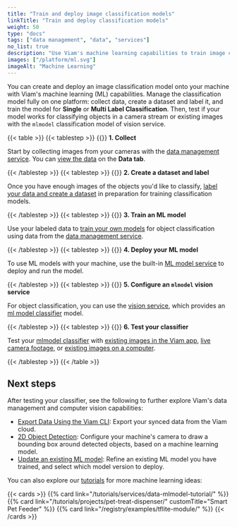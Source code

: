 ```yaml
---
title: "Train and deploy image classification models"
linkTitle: "Train and deploy classification models"
weight: 50
type: "docs"
tags: ["data management", "data", "services"]
no_list: true
description: "Use Viam's machine learning capabilities to train image classification models and deploy these models to your machines."
images: ["/platform/ml.svg"]
imageAlt: "Machine Learning"
---
```


You can create and deploy an image classification model onto your machine with Viam's machine learning (ML) capabilities.
Manage the classification model fully on one platform: collect data, create a dataset and label it, and train the model for **Single** or **Multi Label Classification**.
Then, test if your model works for classifying objects in a camera stream or existing images with the `mlmodel` classification model of vision service.

{{< table >}}
{{< tablestep >}}
{{<imgproc src="/services/ml/collect.svg" class="fill alignright" style="max-width: 300px" declaredimensions=true alt="Collect data">}}
**1. Collect**

Start by collecting images from your cameras with the [data management service](/services/data/).
You can [view the data](/services/data/view/) on the **Data tab**.

{{< /tablestep >}}
{{< tablestep >}}
{{<imgproc src="/services/ml/label.svg" class="fill alignleft" style="max-width: 300px" declaredimensions=true alt="Label data">}}
**2. Create a dataset and label**

Once you have enough images of the objects you'd like to classify, [label your data and create a dataset](/services/data/dataset/) in preparation for training classification models.

{{< /tablestep >}}
{{< tablestep >}}
{{<imgproc src="/services/ml/train.svg" class="fill alignright" style="max-width: 300px" declaredimensions=true alt="Train models">}}
**3. Train an ML model**

Use your labeled data to [train your own models](/services/ml/train-model/) for object classification using data from the [data management service](/services/data/).

{{< /tablestep >}}
{{< tablestep >}}
{{<imgproc src="/registry/upload-module.svg" class="fill alignleft" style="max-width: 200px" declaredimensions=true alt="Train models">}}
**4. Deploy your ML model**

To use ML models with your machine, use the built-in [ML model service](/services/ml/) to deploy and run the model.

{{< /tablestep >}}
{{< tablestep >}}
{{<imgproc src="/services/ml/configure.svg" class="fill alignright" style="max-width: 300px" declaredimensions=true alt="Configure a service">}}
**5. Configure an <code>mlmodel</code> vision service**

For object classification, you can use the [vision service](/services/vision/), which provides an [ml model classifier](/services/vision/mlmodel/) model.

{{< /tablestep >}}
{{< tablestep >}}
{{<imgproc src="/services/ml/deploy.svg" class="fill alignleft" style="max-width: 300px" declaredimensions=true alt="Deploy your model">}}
**6. Test your classifier**

Test your [mlmodel classifier](/services/vision/mlmodel/#test-your-detector-or-classifier) with [existing images in the Viam app](/services/vision/mlmodel/#existing-images-in-the-cloud), [live camera footage,](/services/vision/mlmodel/#live-camera-footage) or [existing images on a computer](/services/vision/mlmodel/#existing-images-on-your-machine).

{{< /tablestep >}}
{{< /table >}}

## Next steps

After testing your classifier, see the following to further explore Viam's data management and computer vision capabilities:

- [Export Data Using the Viam CLI](/services/data/export/): Export your synced data from the Viam cloud.
- [2D Object Detection](/services/vision/#detections): Configure your machine's camera to draw a bounding box around detected objects, based on a machine learning model.
- [Update an existing ML model](/services/ml/train-model/#train-a-new-version-of-a-model): Refine an existing ML model you have trained, and select which model version to deploy.

You can also explore our [tutorials](/tutorials/) for more machine learning ideas:

{{< cards >}}
{{% card link="/tutorials/services/data-mlmodel-tutorial/" %}}
{{% card link="/tutorials/projects/pet-treat-dispenser/" customTitle="Smart Pet Feeder" %}}
{{% card link="/registry/examples/tflite-module/" %}}
{{< /cards >}}
